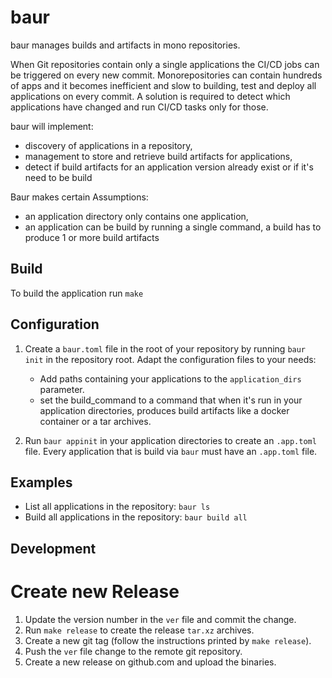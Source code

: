 # baur

baur manages builds and artifacts in mono repositories.

When Git repositories contain only a single applications the CI/CD jobs can be
triggered on every new commit.
Monorepositories can contain hundreds of apps and it becomes inefficient and
slow to building, test and deploy all applications on every commit.
A solution is required to detect which applications have changed and run CI/CD
tasks only for those.

baur will implement:
- discovery of applications in a repository,
- management to store and retrieve build artifacts for applications,
- detect if build artifacts for an application version already exist or if it's
  need to be build


Baur makes certain Assumptions:
- an application directory only contains one application,
- an application can be build by running a single command,
  a build has to produce 1 or more build artifacts



## Build
To build the application run `make`

## Configuration
1. Create a `baur.toml` file in the root of your repository by running
   `baur init` in the repository root.
   Adapt the configuration files to your needs:

   - Add paths containing your applications to the `application_dirs` parameter.
   - set the build_command to a command that when it's run in your application
	 directories, produces build artifacts like a docker container or a tar
	 archives.

2. Run `baur appinit` in your application directories to create an `.app.toml`
   file. Every application that is build via `baur` must have an `.app.toml`
   file.


## Examples
- List all applications in the repository:
  `baur ls`
- Build all applications in the repository:
  `baur build all`

[modeline]: # ( vi:set tabstop=4 shiftwidth=4 tw=80 expandtab spell spl=en : )


## Development

# Create new Release
1. Update the version number in the `ver` file and commit the change.
2. Run `make release` to create the release `tar.xz` archives.
3. Create a new git tag (follow the instructions printed by `make release`).
4. Push the `ver` file change to the remote git repository.
5. Create a new release on github.com and upload the binaries.
